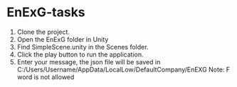# EnExG-tasks
1. Clone the project.
2. Open the EnExG folder in Unity
3. Find SimpleScene.unity in the Scenes folder.
4. Click the play button to run the application.
5. Enter your message, the json file will be saved in C:/Users/Username/AppData/LocalLow/DefaultCompany/EnEXG
Note: F word is not allowed

